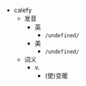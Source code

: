 - calefy
  - 发音
    - 英
      - `/undefined/`
    - 美
      - `/undefined/`
  - 词义
    - v.
      - (使)变暖
